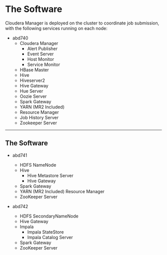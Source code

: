 # The Software

Cloudera Manager is deployed on the cluster to coordinate job submission, with 
the following services running on each node:

- abd740
  * Cloudera Manager 
    + Alert Publisher
    + Event Server
    + Host Monitor
    + Service Monitor
  *  HBase Master
  *  Hive
    + Hiveserver2
    + Hive Gateway
  *  Hue Server
  *  Oozie Server
  *  Spark Gateway
  *  YARN (MR2 Included)
    + Resource Manager
    + Job History Server
  *  Zookeeper Server

---

## The Software

- abd741
  * HDFS NameNode
  * Hive
    + Hive Metastore Server
    + Hive Gateway
  * Spark Gateway
  * YARN (MR2 Included) Resource Manager
  * ZooKeeper Server

- abd742
  * HDFS SecondaryNameNode
  * Hive Gateway
  * Impala
    + Impala StateStore
    + Impala Catalog Server
  * Spark Gateway
  * ZooKeeper Server

